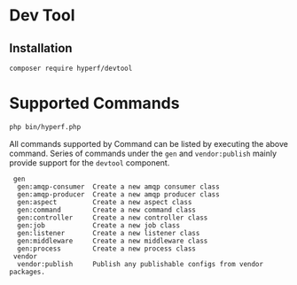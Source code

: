 # Dev Tool

## Installation

```
composer require hyperf/devtool
```

# Supported Commands

```bash
php bin/hyperf.php
```

All commands supported by Command can be listed by executing the above command. Series of commands under the `gen` and `vendor:publish` mainly provide support for the `devtool` component.

```
 gen
  gen:amqp-consumer  Create a new amqp consumer class
  gen:amqp-producer  Create a new amqp producer class
  gen:aspect         Create a new aspect class
  gen:command        Create a new command class
  gen:controller     Create a new controller class
  gen:job            Create a new job class
  gen:listener       Create a new listener class
  gen:middleware     Create a new middleware class
  gen:process        Create a new process class
 vendor
  vendor:publish     Publish any publishable configs from vendor packages.
```
